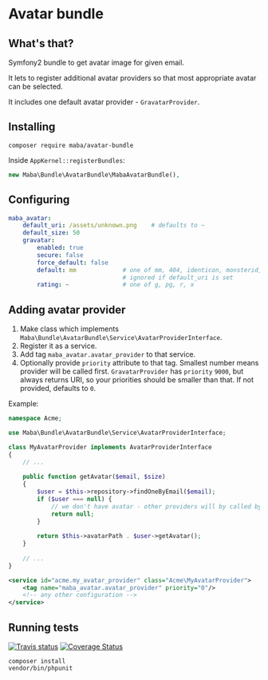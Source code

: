 # Avatar bundle

## What's that?

Symfony2 bundle to get avatar image for given email.

It lets to register additional avatar providers so that most appropriate avatar can be selected.

It includes one default avatar provider - `GravatarProvider`.

## Installing

```shell
composer require maba/avatar-bundle
```

Inside `AppKernel::registerBundles`:

```php
new Maba\Bundle\AvatarBundle\MabaAvatarBundle(),
```

## Configuring

```yml
maba_avatar:
    default_uri: /assets/unknown.png    # defaults to ~
    default_size: 50
    gravatar:
        enabled: true
        secure: false
        force_default: false
        default: mm             # one of mm, 404, identicon, monsterid, wavatar, retro, blank
                                # ignored if default_uri is set
        rating: ~               # one of g, pg, r, x
```

## Adding avatar provider

1. Make class which implements `Maba\Bundle\AvatarBundle\Service\AvatarProviderInterface`.
2. Register it as a service.
3. Add tag `maba_avatar.avatar_provider` to that service.
4. Optionally provide `priority` attribute to that tag. Smallest number means provider will be called first.
    `GravatarProvider` has `priority` `9000`, but always returns URI, so your priorities should be smaller than that.
    If not provided, defaults to `0`.

Example:

```php
namespace Acme;

use Maba\Bundle\AvatarBundle\Service\AvatarProviderInterface;

class MyAvatarProvider implements AvatarProviderInterface
{
    // ...
    
    public function getAvatar($email, $size)
    {
        $user = $this->repository->findOneByEmail($email);
        if ($user === null) {
            // we don't have avatar - other providers will by called by priority
            return null;
        }
        
        return $this->avatarPath . $user->getAvatar();
    }
    
    // ...
}
```

```xml
<service id="acme.my_avatar_provider" class="Acme\MyAvatarProvider">
    <tag name="maba_avatar.avatar_provider" priority="0"/>
    <!-- any other configuration -->
</service>
```

## Running tests

[![Travis status](https://travis-ci.org/mariusbalcytis/avatar-bundle.svg?branch=master)](https://travis-ci.org/mariusbalcytis/avatar-bundle)
[![Coverage Status](https://coveralls.io/repos/mariusbalcytis/avatar-bundle/badge.svg?branch=master&service=github)](https://coveralls.io/github/mariusbalcytis/avatar-bundle?branch=master)

```shell
composer install
vendor/bin/phpunit
```
